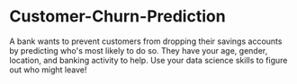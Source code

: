 # Customer-Churn-Prediction
A bank wants to prevent customers from dropping their savings accounts by predicting who's most likely to do so. They have your age, gender, location, and banking activity to help. Use your data science skills to figure out who might leave!
